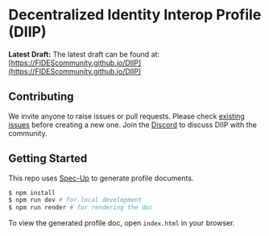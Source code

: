 # Decentralized Identity Interop Profile (DIIP)

**Latest Draft:**
The latest draft can be found at:
[https://FIDEScommunity.github.io/DIIP](https://FIDEScommunity.github.io/DIIP)


## Contributing

We invite anyone to raise issues or pull requests. Please check [existing issues](https://github.com/FIDEScommunity/DIIP/issues) before creating a new one. Join the [Discord](https://discord.gg/fvtPVzKv) to discuss DIIP with the community.

## Getting Started

This repo uses [Spec-Up]((https://github.com/decentralized-identity/spec-up)) to generate profile documents.

```bash
$ npm install
$ npm run dev # for local development
$ npm run render # for rendering the doc
```

To view the generated profile doc, open `index.html` in your browser.

